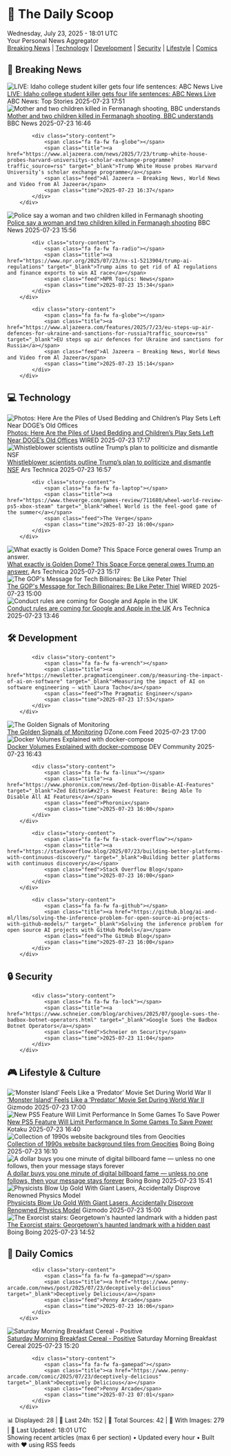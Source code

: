 <!-- Processing 54 RSS feeds at 2025-07-23 18:01:38 UTC -->
<!-- Processing: XKCD -->
<!-- Processing: Saturday Morning Breakfast Cereal -->
<!-- Processing: Penny Arcade -->
<!-- Processing: Dilbert -->
<!-- Processing: Cyanide & Happiness -->
<!-- Processing: Questionable Content -->
<!-- Processing: Dinosaur Comics -->
<!-- Processing: CNN Top Stories -->
<!-- Processing: CNN Breaking News -->
<!-- Processing: BBC World News -->
<!-- Processing: BBC Breaking News -->
<!-- Processing: Reuters World News -->
<!-- Processing: Associated Press Breaking -->
<!-- Processing: ABC News Breaking -->
<!-- Processing: NBC News Breaking -->
<!-- Processing: Ars Technica -->
<!-- Processing: WIRED -->
<!-- Processing: Slashdot -->
<!-- Processing: Hacker News -->
<!-- Processing: StackOverflow Blog -->
<!-- Processing: Phoronix Linux News -->
<!-- Processing: Linux.com -->
<!-- Processing: Red Hat Blog -->
<!-- Processing: GitHub Blog -->
<!-- Processing: DZone -->
<!-- Processing: Martin Fowler -->
<!-- Processing: Coding Horror -->
<!-- Processing: The Pragmatic Engineer -->
<!-- Processing: Boing Boing -->
<!-- Processing: Krebs on Security -->
<!-- Generated 9 new posts out of 30 feeds processed -->
<div class="newspaper-header">
    <h1 class="newspaper-title">📰 The Daily Scoop</h1>
    <div class="newspaper-date">Wednesday, July 23, 2025 - 18:01 UTC</div>
    <div class="newspaper-subtitle">Your Personal News Aggregator</div>
</div>

<div class="newspaper-nav">
    <a href="#breaking">Breaking News</a> |
    <a href="#tech">Technology</a> |
    <a href="#dev">Development</a> |
    <a href="#security">Security</a> |
    <a href="#lifestyle">Lifestyle</a> |
    <a href="#webcomics">Comics</a>
</div>

<div class="news-section breaking-news" id="breaking">
<h2 class="section-header">🚨 Breaking News</h2>
<div class="stories-container">
<div class="story">
            <img src="https://s.abcnews.com/images/US/kohberger-abc-jef-250723_1753278332565_hpMain_4x3t_384.jpg" alt="LIVE:  Idaho college student killer gets four life sentences: ABC News Live" class="story-image" loading="lazy" onerror="this.style.display='none'">
            <div class="story-content">
                <span class="fa fa-fw fa-tv"></span>
                <span class="title"><a href="https://abcnews.go.com/Live/video/abcnews-live-41463246" target="_blank">LIVE:  Idaho college student killer gets four life sentences: ABC News Live</a></span>
                <span class="feed">ABC News: Top Stories</span>
                <span class="time">2025-07-23 17:51</span>
            </div>
        </div>
<div class="story">
            <img src="https://ichef.bbci.co.uk/ace/standard/240/cpsprodpb/8cdd/live/f320d030-67b9-11f0-b8da-2f6ba2aeaac8.jpg" alt="Mother and two children killed in Fermanagh shooting, BBC understands" class="story-image" loading="lazy" onerror="this.style.display='none'">
            <div class="story-content">
                <span class="fa fa-fw fa-flag"></span>
                <span class="title"><a href="https://www.bbc.com/news/articles/cqx2537w5e2o" target="_blank">Mother and two children killed in Fermanagh shooting, BBC understands</a></span>
                <span class="feed">BBC News</span>
                <span class="time">2025-07-23 16:46</span>
            </div>
        </div>
<div class="story">
            
            <div class="story-content">
                <span class="fa fa-fw fa-globe"></span>
                <span class="title"><a href="https://www.aljazeera.com/news/2025/7/23/trump-white-house-probes-harvard-universitys-scholar-exchange-programme?traffic_source=rss" target="_blank">Trump White House probes Harvard University’s scholar exchange programme</a></span>
                <span class="feed">Al Jazeera – Breaking News, World News and Video from Al Jazeera</span>
                <span class="time">2025-07-23 16:37</span>
            </div>
        </div>
<div class="story">
            <img src="https://ichef.bbci.co.uk/ace/standard/240/cpsprodpb/8cdd/live/f320d030-67b9-11f0-b8da-2f6ba2aeaac8.jpg" alt="Police say a woman and two children killed in Fermanagh shooting" class="story-image" loading="lazy" onerror="this.style.display='none'">
            <div class="story-content">
                <span class="fa fa-fw fa-flag"></span>
                <span class="title"><a href="https://www.bbc.com/news/articles/cqx2537w5e2o" target="_blank">Police say a woman and two children killed in Fermanagh shooting</a></span>
                <span class="feed">BBC News</span>
                <span class="time">2025-07-23 15:56</span>
            </div>
        </div>
<div class="story">
            
            <div class="story-content">
                <span class="fa fa-fw fa-radio"></span>
                <span class="title"><a href="https://www.npr.org/2025/07/23/nx-s1-5213904/trump-ai-regulations" target="_blank">Trump aims to get rid of AI regulations and finance exports to win AI race</a></span>
                <span class="feed">NPR Topics: News</span>
                <span class="time">2025-07-23 15:34</span>
            </div>
        </div>
<div class="story">
            
            <div class="story-content">
                <span class="fa fa-fw fa-globe"></span>
                <span class="title"><a href="https://www.aljazeera.com/features/2025/7/23/eu-steps-up-air-defences-for-ukraine-and-sanctions-for-russia?traffic_source=rss" target="_blank">EU steps up air defences for Ukraine and sanctions for Russia</a></span>
                <span class="feed">Al Jazeera – Breaking News, World News and Video from Al Jazeera</span>
                <span class="time">2025-07-23 15:14</span>
            </div>
        </div>
</div>
</div>
<div class="news-section tech-news" id="tech">
<h2 class="section-header">💻 Technology</h2>
<div class="stories-container">
<div class="story">
            <img src="https://media.wired.com/photos/68810aeb110f6c1d8920afca/master/pass/IMG_3716.jpg" alt="Photos: Here Are the Piles of Used Bedding and Children’s Play Sets Left Near DOGE’s Old Offices" class="story-image" loading="lazy" onerror="this.style.display='none'">
            <div class="story-content">
                <span class="fa fa-fw fa-bolt"></span>
                <span class="title"><a href="https://www.wired.com/story/photos-bedding-childrens-play-sets-doge-old-offices/" target="_blank">Photos: Here Are the Piles of Used Bedding and Children’s Play Sets Left Near DOGE’s Old Offices</a></span>
                <span class="feed">WIRED</span>
                <span class="time">2025-07-23 17:17</span>
            </div>
        </div>
<div class="story">
            <img src="https://cdn.arstechnica.net/wp-content/uploads/2025/07/GettyImages-2221489911-500x500-1753287220.jpg" alt="Whistleblower scientists outline Trump’s plan to politicize and dismantle NSF" class="story-image" loading="lazy" onerror="this.style.display='none'">
            <div class="story-content">
                <span class="fa fa-fw fa-cog"></span>
                <span class="title"><a href="https://arstechnica.com/tech-policy/2025/07/whistleblower-scientists-outline-trumps-plan-to-politicize-and-dismantle-nsf/" target="_blank">Whistleblower scientists outline Trump’s plan to politicize and dismantle NSF</a></span>
                <span class="feed">Ars Technica</span>
                <span class="time">2025-07-23 16:57</span>
            </div>
        </div>
<div class="story">
            
            <div class="story-content">
                <span class="fa fa-fw fa-laptop"></span>
                <span class="title"><a href="https://www.theverge.com/games-review/711680/wheel-world-review-ps5-xbox-steam" target="_blank">Wheel World is the feel-good game of the summer</a></span>
                <span class="feed">The Verge</span>
                <span class="time">2025-07-23 16:00</span>
            </div>
        </div>
<div class="story">
            <img src="https://cdn.arstechnica.net/wp-content/uploads/2025/07/GettyImages-2215584013-500x500.jpg" alt="What exactly is Golden Dome? This Space Force general owes Trump an answer." class="story-image" loading="lazy" onerror="this.style.display='none'">
            <div class="story-content">
                <span class="fa fa-fw fa-cog"></span>
                <span class="title"><a href="https://arstechnica.com/space/2025/07/what-exactly-is-golden-dome-this-space-force-general-owes-trump-an-answer/" target="_blank">What exactly is Golden Dome? This Space Force general owes Trump an answer.</a></span>
                <span class="feed">Ars Technica</span>
                <span class="time">2025-07-23 15:17</span>
            </div>
        </div>
<div class="story">
            <img src="https://media.wired.com/photos/687ff0ad8359ebf04f1ac88b/master/pass/politics_silicon_valley_billionaires.jpg" alt="The GOP&#x27;s Message for Tech Billionaires: Be Like Peter Thiel" class="story-image" loading="lazy" onerror="this.style.display='none'">
            <div class="story-content">
                <span class="fa fa-fw fa-bolt"></span>
                <span class="title"><a href="https://www.wired.com/story/peter-thiel-silicon-valley-billionaires-dc/" target="_blank">The GOP&#x27;s Message for Tech Billionaires: Be Like Peter Thiel</a></span>
                <span class="feed">WIRED</span>
                <span class="time">2025-07-23 15:00</span>
            </div>
        </div>
<div class="story">
            <img src="https://cdn.arstechnica.net/wp-content/uploads/2025/07/iphone-display-500x500.jpg" alt="Conduct rules are coming for Google and Apple in the UK" class="story-image" loading="lazy" onerror="this.style.display='none'">
            <div class="story-content">
                <span class="fa fa-fw fa-cog"></span>
                <span class="title"><a href="https://arstechnica.com/tech-policy/2025/07/uk-ready-to-impose-competition-interventions-on-apple-and-google/" target="_blank">Conduct rules are coming for Google and Apple in the UK</a></span>
                <span class="feed">Ars Technica</span>
                <span class="time">2025-07-23 13:46</span>
            </div>
        </div>
</div>
</div>
<div class="news-section dev-news" id="dev">
<h2 class="section-header">🛠️ Development</h2>
<div class="stories-container">
<div class="story">
            
            <div class="story-content">
                <span class="fa fa-fw fa-wrench"></span>
                <span class="title"><a href="https://newsletter.pragmaticengineer.com/p/measuring-the-impact-of-ai-on-software" target="_blank">Measuring the impact of AI on software engineering – with Laura Tacho</a></span>
                <span class="feed">The Pragmatic Engineer</span>
                <span class="time">2025-07-23 17:53</span>
            </div>
        </div>
<div class="story">
            <img src="https://dz2cdn1.dzone.com/thumbnail?fid=18525152&w=600" alt="The Golden Signals of Monitoring" class="story-image" loading="lazy" onerror="this.style.display='none'">
            <div class="story-content">
                <span class="fa fa-fw fa-newspaper"></span>
                <span class="title"><a href="https://dzone.com/articles/the-golden-signals-of-monitoring" target="_blank">The Golden Signals of Monitoring</a></span>
                <span class="feed">DZone.com Feed</span>
                <span class="time">2025-07-23 17:00</span>
            </div>
        </div>
<div class="story">
            <img src="https://media2.dev.to/dynamic/image/width=800%2Cheight=%2Cfit=scale-down%2Cgravity=auto%2Cformat=auto/https%3A%2F%2Fdev-to-uploads.s3.amazonaws.com%2Fuploads%2Farticles%2F14ub5w3ag8e7yocf21r7.png" alt="Docker Volumes Explained with docker-compose" class="story-image" loading="lazy" onerror="this.style.display='none'">
            <div class="story-content">
                <span class="fa fa-fw fa-code"></span>
                <span class="title"><a href="https://dev.to/lovestaco/docker-volumes-explained-with-docker-compose-2p3f" target="_blank">Docker Volumes Explained with docker-compose</a></span>
                <span class="feed">DEV Community</span>
                <span class="time">2025-07-23 16:43</span>
            </div>
        </div>
<div class="story">
            
            <div class="story-content">
                <span class="fa fa-fw fa-linux"></span>
                <span class="title"><a href="https://www.phoronix.com/news/Zed-Option-Disable-AI-Features" target="_blank">Zed Editor&#x27;s Newest Feature: Being Able To Disable All AI Features</a></span>
                <span class="feed">Phoronix</span>
                <span class="time">2025-07-23 16:00</span>
            </div>
        </div>
<div class="story">
            
            <div class="story-content">
                <span class="fa fa-fw fa-stack-overflow"></span>
                <span class="title"><a href="https://stackoverflow.blog/2025/07/23/building-better-platforms-with-continuous-discovery/" target="_blank">Building better platforms with continuous discovery</a></span>
                <span class="feed">Stack Overflow Blog</span>
                <span class="time">2025-07-23 16:00</span>
            </div>
        </div>
<div class="story">
            
            <div class="story-content">
                <span class="fa fa-fw fa-github"></span>
                <span class="title"><a href="https://github.blog/ai-and-ml/llms/solving-the-inference-problem-for-open-source-ai-projects-with-github-models/" target="_blank">Solving the inference problem for open source AI projects with GitHub Models</a></span>
                <span class="feed">The GitHub Blog</span>
                <span class="time">2025-07-23 16:00</span>
            </div>
        </div>
</div>
</div>
<div class="news-section security-news" id="security">
<h2 class="section-header">🔒 Security</h2>
<div class="stories-container">
<div class="story">
            
            <div class="story-content">
                <span class="fa fa-fw fa-lock"></span>
                <span class="title"><a href="https://www.schneier.com/blog/archives/2025/07/google-sues-the-badbox-botnet-operators.html" target="_blank">Google Sues the Badbox Botnet Operators</a></span>
                <span class="feed">Schneier on Security</span>
                <span class="time">2025-07-23 11:04</span>
            </div>
        </div>
</div>
</div>
<div class="news-section lifestyle-news" id="lifestyle">
<h2 class="section-header">🎮 Lifestyle & Culture</h2>
<div class="stories-container">
<div class="story">
            <img src="https://gizmodo.com/app/uploads/2025/07/monsterislandrev.jpg" alt="‘Monster Island’ Feels Like a ‘Predator’ Movie Set During World War II" class="story-image" loading="lazy" onerror="this.style.display='none'">
            <div class="story-content">
                <span class="fa fa-fw fa-computer"></span>
                <span class="title"><a href="https://gizmodo.com/monster-island-review-shudder-ww-ii-horror-2000632611" target="_blank">‘Monster Island’ Feels Like a ‘Predator’ Movie Set During World War II</a></span>
                <span class="feed">Gizmodo</span>
                <span class="time">2025-07-23 17:00</span>
            </div>
        </div>
<div class="story">
            <img src="https://i.kinja-img.com/image/upload/c_fit,q_80,w_636/f1c881a7c8ab26ed14546fb2c465d26e.jpg" alt="New PS5 Feature Will Limit Performance In Some Games To Save Power" class="story-image" loading="lazy" onerror="this.style.display='none'">
            <div class="story-content">
                <span class="fa fa-fw fa-gamepad"></span>
                <span class="title"><a href="https://kotaku.com/ps5-feature-power-saver-limit-performance-beta-update-1851786790" target="_blank">New PS5 Feature Will Limit Performance In Some Games To Save Power</a></span>
                <span class="feed">Kotaku</span>
                <span class="time">2025-07-23 16:40</span>
            </div>
        </div>
<div class="story">
            <img src="https://i0.wp.com/boingboing.net/wp-content/uploads/2025/07/Screenshot-Pixel-Moondust.jpg?fit=1080%2C637&amp;quality=60&amp;ssl=1" alt="Collection of 1990s website background tiles from Geocities" class="story-image" loading="lazy" onerror="this.style.display='none'">
            <div class="story-content">
                <span class="fa fa-fw fa-arrow-right"></span>
                <span class="title"><a href="https://boingboing.net/2025/07/23/collection-of-1990s-website-background-tiles-from-geocities.html" target="_blank">Collection of 1990s website background tiles from Geocities</a></span>
                <span class="feed">Boing Boing</span>
                <span class="time">2025-07-23 16:10</span>
            </div>
        </div>
<div class="story">
            <img src="https://i0.wp.com/boingboing.net/wp-content/uploads/2025/07/Fnord.jpg?fit=1200%2C800&amp;quality=60&amp;ssl=1" alt="A dollar buys you one minute of digital billboard fame — unless no one follows, then your message stays forever" class="story-image" loading="lazy" onerror="this.style.display='none'">
            <div class="story-content">
                <span class="fa fa-fw fa-arrow-right"></span>
                <span class="title"><a href="https://boingboing.net/2025/07/23/a-dollar-buys-you-one-minute-of-digital-billboard-fame-unless-no-one-follows-then-your-message-stays-forever.html" target="_blank">A dollar buys you one minute of digital billboard fame — unless no one follows, then your message stays forever</a></span>
                <span class="feed">Boing Boing</span>
                <span class="time">2025-07-23 15:41</span>
            </div>
        </div>
<div class="story">
            <img src="https://gizmodo.com/app/uploads/2025/07/superheated-gold-slac-main.jpg" alt="Physicists Blow Up Gold With Giant Lasers, Accidentally Disprove Renowned Physics Model" class="story-image" loading="lazy" onerror="this.style.display='none'">
            <div class="story-content">
                <span class="fa fa-fw fa-computer"></span>
                <span class="title"><a href="https://gizmodo.com/physicists-blow-up-gold-with-giant-lasers-accidentally-disprove-renowned-physics-model-2000633078" target="_blank">Physicists Blow Up Gold With Giant Lasers, Accidentally Disprove Renowned Physics Model</a></span>
                <span class="feed">Gizmodo</span>
                <span class="time">2025-07-23 15:00</span>
            </div>
        </div>
<div class="story">
            <img src="https://i0.wp.com/boingboing.net/wp-content/uploads/2025/07/Exorcist_Stairs.jpg?fit=798%2C1200&amp;quality=60&amp;ssl=1" alt="The Exorcist stairs: Georgetown&#x27;s haunted landmark with a hidden past" class="story-image" loading="lazy" onerror="this.style.display='none'">
            <div class="story-content">
                <span class="fa fa-fw fa-arrow-right"></span>
                <span class="title"><a href="https://boingboing.net/2025/07/23/the-exorcist-stairs-georgetowns-haunted-landmark-with-a-hidden-past.html" target="_blank">The Exorcist stairs: Georgetown&#x27;s haunted landmark with a hidden past</a></span>
                <span class="feed">Boing Boing</span>
                <span class="time">2025-07-23 14:52</span>
            </div>
        </div>
</div>
</div>
<div class="news-section webcomics-section" id="webcomics">
<h2 class="section-header">🎨 Daily Comics</h2>
<div class="stories-container">
<div class="story">
            
            <div class="story-content">
                <span class="fa fa-fw fa-gamepad"></span>
                <span class="title"><a href="https://www.penny-arcade.com/news/post/2025/07/23/deceptively-delicious" target="_blank">Deceptively Delicious</a></span>
                <span class="feed">Penny Arcade</span>
                <span class="time">2025-07-23 16:06</span>
            </div>
        </div>
<div class="story">
            <img src="https://www.smbc-comics.com/comics/1753229135-20250724.png" alt="Saturday Morning Breakfast Cereal - Positive" class="story-image" loading="lazy" onerror="this.style.display='none'">
            <div class="story-content">
                <span class="fa fa-fw fa-smile"></span>
                <span class="title"><a href="https://www.smbc-comics.com/comic/positive-2" target="_blank">Saturday Morning Breakfast Cereal - Positive</a></span>
                <span class="feed">Saturday Morning Breakfast Cereal</span>
                <span class="time">2025-07-23 15:20</span>
            </div>
        </div>
<div class="story">
            
            <div class="story-content">
                <span class="fa fa-fw fa-gamepad"></span>
                <span class="title"><a href="https://www.penny-arcade.com/comic/2025/07/23/deceptively-delicious" target="_blank">Deceptively Delicious</a></span>
                <span class="feed">Penny Arcade</span>
                <span class="time">2025-07-23 07:01</span>
            </div>
        </div>
</div>
</div>

<div class="newspaper-footer">
    <div class="stats">
        📊 Displayed: 28 | 📅 Last 24h: 152 | 📡 Total Sources: 42 | 📸 With Images: 279 |
        🔄 Last Updated: 18:01 UTC
    </div>
    <div class="footer-note">
        Showing recent articles (max 6 per section) • Updated every hour • Built with ❤️ using RSS feeds
    </div>
</div>
